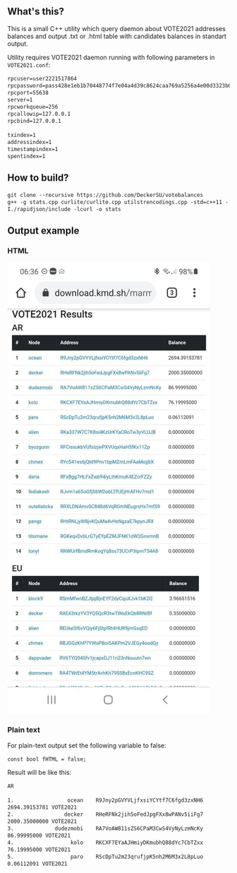 ## What's this?

This is a small C++ utility which query daemon about VOTE2021 addresses balances and output .txt or .html table with candidates balances in standart output.

Utility requires VOTE2021 daemon running with following parameters in `VOTE2021.conf`:
```
rpcuser=user2221517864
rpcpassword=pass428e1eb1b70448774f7e04a4d39c8624caa769a5256a4e00d3323b040f440ddacb
rpcport=55638
server=1
rpcworkqueue=256
rpcallowip=127.0.0.1
rpcbind=127.0.0.1

txindex=1
addressindex=1
timestampindex=1
spentindex=1
```

## How to build?

```
git clone --recursive https://github.com/DeckerSU/votebalances
g++ -g stats.cpp curlite/curlite.cpp utilstrencodings.cpp -std=c++11 -I./rapidjson/include -lcurl -o stats
```

## Output example

### HTML
![GitHub Logo](/images/output.jpg)
### Plain text
For plain-text output set the following variable to false:
```
const bool fHTML = false;
```
Result will be like this:
```
AR

1.	               ocean	R9Jny2pGVYVLjfxsiYCYtf7C6fgd3zxNH6	       2694.39153781 VOTE2021
2.	              decker	RHeRFNk2jih5oFedJpgFXx8wPANv5iiFg7	       2000.35000000 VOTE2021
3.	           dudezmobi	RA7VoAW811sZS6CPaM3CwS4VyNyLzmNcKy	         86.99995000 VOTE2021
4.	                kolo	RKCXF7EYaAJHmiyDKmubhQ88dYc7CbTZxx	         76.19995000 VOTE2021
5.	                paro	RScDpTu2m23qrufjpK5nh2M6M3x2L8pLuo	          0.06112091 VOTE2021
```